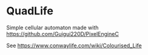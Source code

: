 # QuadLife

Simple cellular automaton made with https://github.com/Guigui220D/PixelEngineC

See https://www.conwaylife.com/wiki/Colourised_Life
